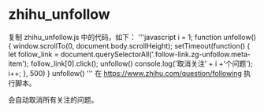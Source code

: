 # zhihu_unfollow

复制 zhihu_unfollow.js 中的代码，如下：
'''javascript
i = 1;
function unfollow() {
  window.scrollTo(0, document.body.scrollHeight);
  setTimeout(function() {
    let follow_link = document.querySelectorAll('.follow-link.zg-unfollow.meta-item');
    follow_link[0].click();
    unfollow()
    console.log('取消关注' + i +'个问题');
    i++;
  }, 500)
}
unfollow()
'''
在 https://www.zhihu.com/question/following 执行脚本。

会自动取消所有关注的问题。
